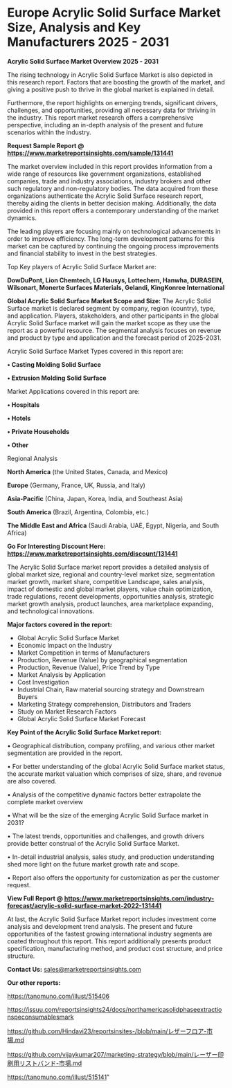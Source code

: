 # Europe Acrylic Solid Surface Market Size, Analysis and Key Manufacturers 2025 - 2031

<Strong> Acrylic Solid Surface Market Overview 2025 - 2031</strong>

The rising technology in Acrylic Solid Surface Market is also depicted in this research report. Factors that are boosting the growth of the market, and giving a positive push to thrive in the global market is explained in detail.

Furthermore, the report highlights on emerging trends, significant drivers, challenges, and opportunities, providing all necessary data for thriving in the industry. This report market research offers a comprehensive perspective, including an in-depth analysis of the present and future scenarios within the industry.

<strong>Request Sample Report @ <a href=https://www.marketreportsinsights.com/sample/131441>https://www.marketreportsinsights.com/sample/131441</a></strong>

The market overview included in this report provides information from a wide range of resources like government organizations, established companies, trade and industry associations, industry brokers and other such regulatory and non-regulatory bodies. The data acquired from these organizations authenticate the Acrylic Solid Surface research report, thereby aiding the clients in better decision making. Additionally, the data provided in this report offers a contemporary understanding of the market dynamics.

The leading players are focusing mainly on technological advancements in order to improve efficiency. The long-term development patterns for this market can be captured by continuing the ongoing process improvements and financial stability to invest in the best strategies.

Top Key players of Acrylic Solid Surface Market are:

<strong>DowDuPont, Lion Chemtech, LG Hausys, Lottechem, Hanwha, DURASEIN, Wilsonart, Monerte Surfaces Materials, Gelandi, KingKonree International</strong>

<strong><b>Global Acrylic Solid Surface Market Scope and Size:</b></strong>
The Acrylic Solid Surface market is declared segment by company, region (country), type, and application. Players, stakeholders, and other participants in the global Acrylic Solid Surface market will gain the market scope as they use the report as a powerful resource. The segmental analysis focuses on revenue and product by type and application and the forecast period of 2025-2031.

Acrylic Solid Surface Market Types covered in this report are:

<strong>• Casting Molding Solid Surface

• Extrusion Molding Solid Surface</strong>

Market Applications covered in this report are:

<strong>• Hospitals

• Hotels

• Private Households

• Other</strong> 

Regional Analysis

<strong>North America</strong> (the United States, Canada, and Mexico)

<strong>Europe</strong> (Germany, France, UK, Russia, and Italy)

<strong>Asia-Pacific</strong> (China, Japan, Korea, India, and Southeast Asia)

<strong>South America</strong> (Brazil, Argentina, Colombia, etc.)

<strong>The Middle East and Africa</strong> (Saudi Arabia, UAE, Egypt, Nigeria, and South Africa)

<strong>Go For Interesting Discount Here: <a href=https://www.marketreportsinsights.com/discount/131441>https://www.marketreportsinsights.com/discount/131441</a></strong>

The Acrylic Solid Surface market report provides a detailed analysis of global market size, regional and country-level market size, segmentation market growth, market share, competitive Landscape, sales analysis, impact of domestic and global market players, value chain optimization, trade regulations, recent developments, opportunities analysis, strategic market growth analysis, product launches, area marketplace expanding, and technological innovations.

<strong><b>Major factors covered in the report:</b></strong>
<ul>
  <li>Global Acrylic Solid Surface Market </li>
  <li>Economic Impact on the Industry</li>
  <li>Market Competition in terms of Manufacturers</li>
  <li>Production, Revenue (Value) by geographical segmentation</li>
  <li>Production, Revenue (Value), Price Trend by Type</li>
  <li>Market Analysis by Application</li>
  <li>Cost Investigation</li>
  <li>Industrial Chain, Raw material sourcing strategy and Downstream Buyers</li>
  <li>Marketing Strategy comprehension, Distributors and Traders</li>
  <li>Study on Market Research Factors</li>
  <li>Global Acrylic Solid Surface Market Forecast</li>
</ul>

<strong><b>Key Point of the Acrylic Solid Surface Market report:</b></strong>

• Geographical distribution, company profiling, and various other market segmentation are provided in the report.

• For better understanding of the global Acrylic Solid Surface market status, the accurate market valuation which comprises of size, share, and revenue are also covered.

• Analysis of the competitive dynamic factors better extrapolate the complete market overview

• What will be the size of the emerging Acrylic Solid Surface market in 2031?

• The latest trends, opportunities and challenges, and growth drivers provide better construal of the Acrylic Solid Surface Market.

• In-detail industrial analysis, sales study, and production understanding shed more light on the future market growth rate and scope.

• Report also offers the opportunity for customization as per the customer request.

<strong><b>View Full Report @ <a href=https://www.marketreportsinsights.com/industry-forecast/acrylic-solid-surface-market-2022-131441>https://www.marketreportsinsights.com/industry-forecast/acrylic-solid-surface-market-2022-131441</a></b></strong>


At last, the Acrylic Solid Surface Market report includes investment come analysis and development trend analysis. The present and future opportunities of the fastest growing international industry segments are coated throughout this report. This report additionally presents product specification, manufacturing method, and product cost structure, and price structure.

<strong>Contact Us:</strong>
sales@marketreportsinsights.com

<strong>Our other reports:</strong>

<a href=https://tanomuno.com/illust/515406>https://tanomuno.com/illust/515406</a>

<a href=https://issuu.com/reportsinsights24/docs/northamericasolidphaseextractionspeconsumablesmark>https://issuu.com/reportsinsights24/docs/northamericasolidphaseextractionspeconsumablesmark</a>

<a href=https://github.com/Hindavi23/reportsinsites-/blob/main/レザーフロア-市場.md>https://github.com/Hindavi23/reportsinsites-/blob/main/レザーフロア-市場.md</a>

<a href=https://github.com/vijaykumar207/marketing-strategy/blob/main/レーザー印刷用リストバンド-市場.md>https://github.com/vijaykumar207/marketing-strategy/blob/main/レーザー印刷用リストバンド-市場.md</a>

<a href=https://tanomuno.com/illust/515141>https://tanomuno.com/illust/515141</a>"

